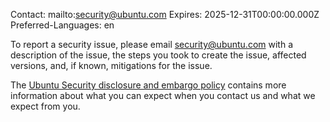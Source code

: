Contact: mailto:security@ubuntu.com
Expires: 2025-12-31T00:00:00.000Z
Preferred-Languages: en

To report a security issue, please email [security@ubuntu.com](mailto:security@ubuntu.com) with a description of the issue, the steps you took to create the issue, affected versions, and, if known, mitigations for the issue.

The [Ubuntu Security disclosure and embargo policy](https://ubuntu.com/security/disclosure-policy) contains more information about what you can expect when you contact us and what we expect from you.
